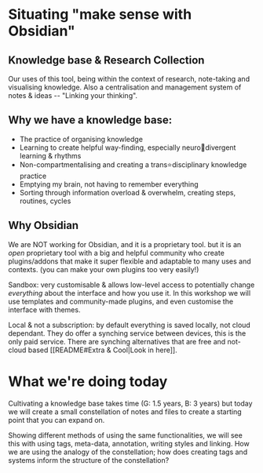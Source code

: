 # Situating "make sense with Obsidian"
## Knowledge base & Research Collection
Our uses of this tool, being within the context of research, note-taking and visualising knowledge. Also a centralisation and management system of notes & ideas -- "Linking your thinking".

## Why we have a knowledge base:
- The practice of organising knowledge
- Learning to create helpful way-finding, especially neuro🍮divergent learning & rhythms 
- Non-compartmentalising and creating a trans⭐disciplinary knowledge practice
- Emptying my brain, not having to remember everything
- Sorting through information overload & overwhelm, creating steps, routines, cycles

## Why Obsidian
We are NOT working for Obsidian, and it is a proprietary tool. but it is an _open_ proprietary tool with a big and helpful community who create plugins/addons that make it super flexible and adaptable to many uses and contexts. (you can make your own plugins too very easily!)

Sandbox: very customisable & allows low-level access to potentially change _everything_ about the interface and how you use it. In this workshop we will use templates and community-made plugins, and even customise the interface with themes.

Local & not a subscription: by default everything is saved locally, not cloud dependant. They do offer a synching service between devices, this is the only paid service. There are synching alternatives that are free and not-cloud based [[README#Extra & Cool|Look in here]].

# What we're doing today

Cultivating a knowledge base takes time (G: 1.5 years, B: 3 years) but today we will create a small constellation of notes and files to create a starting point that you can expand on. 

Showing different methods of using the same functionalities, we will see this with using tags, meta-data, annotation, writing styles and linking. How we are using the analogy of the constellation; how does creating tags and systems inform the structure of the constellation? 


